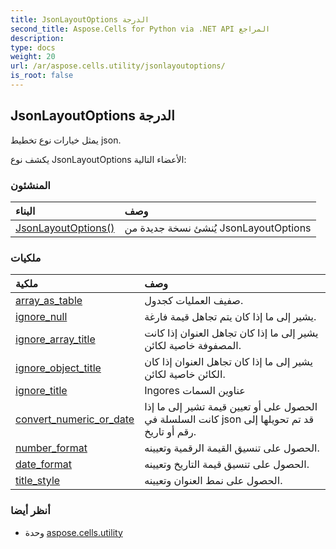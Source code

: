 ```yaml
---
title: JsonLayoutOptions الدرجة
second_title: Aspose.Cells for Python via .NET API المراجع
description:
type: docs
weight: 20
url: /ar/aspose.cells.utility/jsonlayoutoptions/
is_root: false
---
```

##  JsonLayoutOptions الدرجة
يمثل خيارات نوع تخطيط json.



يكشف نوع JsonLayoutOptions الأعضاء التالية:

###  المنشئون
| البناء| وصف|
| :- | :- |
| [JsonLayoutOptions()](/cells/python-net/ar/aspose.cells.utility/jsonlayoutoptions/__init__/#) | يُنشئ نسخة جديدة من JsonLayoutOptions|


###  ملكيات
| ملكية| وصف|
| :- | :- |
| [array_as_table](/cells/python-net/ar/aspose.cells.utility/jsonlayoutoptions/array_as_table) | صفيف العمليات كجدول.|
| [ignore_null](/cells/python-net/ar/aspose.cells.utility/jsonlayoutoptions/ignore_null) | يشير إلى ما إذا كان يتم تجاهل قيمة فارغة.|
| [ignore_array_title](/cells/python-net/ar/aspose.cells.utility/jsonlayoutoptions/ignore_array_title) | يشير إلى ما إذا كان تجاهل العنوان إذا كانت المصفوفة خاصية لكائن.|
| [ignore_object_title](/cells/python-net/ar/aspose.cells.utility/jsonlayoutoptions/ignore_object_title) | يشير إلى ما إذا كان تجاهل العنوان إذا كان الكائن خاصية لكائن.|
| [ignore_title](/cells/python-net/ar/aspose.cells.utility/jsonlayoutoptions/ignore_title) | Ingores عناوين السمات|
| [convert_numeric_or_date](/cells/python-net/ar/aspose.cells.utility/jsonlayoutoptions/convert_numeric_or_date) | الحصول على أو تعيين قيمة تشير إلى ما إذا كانت السلسلة في json قد تم تحويلها إلى رقم أو تاريخ.|
| [number_format](/cells/python-net/ar/aspose.cells.utility/jsonlayoutoptions/number_format) | الحصول على تنسيق القيمة الرقمية وتعيينه.|
| [date_format](/cells/python-net/ar/aspose.cells.utility/jsonlayoutoptions/date_format) | الحصول على تنسيق قيمة التاريخ وتعيينه.|
| [title_style](/cells/python-net/ar/aspose.cells.utility/jsonlayoutoptions/title_style) | الحصول على نمط العنوان وتعيينه.|



###  أنظر أيضا
* وحدة [aspose.cells.utility](..)
